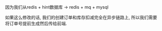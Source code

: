 因为我们从redis + hint数据库 -> redis + mq + mysql



如果这么修改的话, 我们的创建订单和库存扣减完全在异步链路上, 所以我们需要将订单号提前生成然后传给前端.

